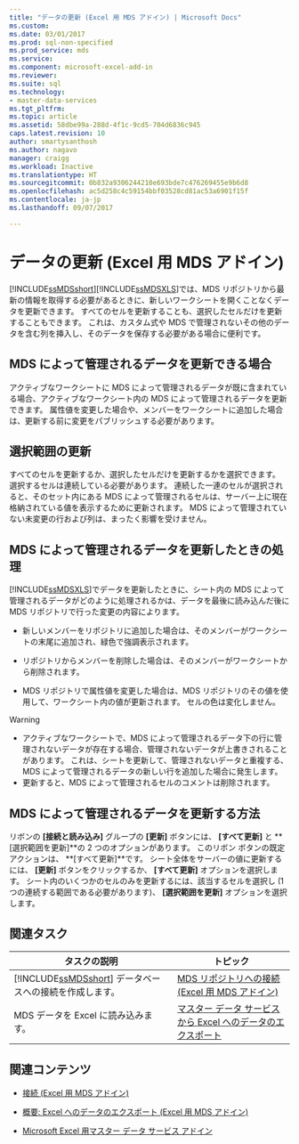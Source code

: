 ```yaml
---
title: "データの更新 (Excel 用 MDS アドイン) | Microsoft Docs"
ms.custom: 
ms.date: 03/01/2017
ms.prod: sql-non-specified
ms.prod_service: mds
ms.service: 
ms.component: microsoft-excel-add-in
ms.reviewer: 
ms.suite: sql
ms.technology:
- master-data-services
ms.tgt_pltfrm: 
ms.topic: article
ms.assetid: 58dbe99a-288d-4f1c-9cd5-704d6836c945
caps.latest.revision: 10
author: smartysanthosh
ms.author: nagavo
manager: craigg
ms.workload: Inactive
ms.translationtype: HT
ms.sourcegitcommit: 0b832a9306244210e693bde7c476269455e9b6d8
ms.openlocfilehash: ac5d258c4c59154bbf03528cd81ac53a6901f15f
ms.contentlocale: ja-jp
ms.lasthandoff: 09/07/2017

---
```

# <a name="refreshing-data-mds-add-in-for-excel"></a>データの更新 (Excel 用 MDS アドイン)
  [!INCLUDE[ssMDSshort](../../includes/ssmdsshort-md.md)][!INCLUDE[ssMDSXLS](../../includes/ssmdsxls-md.md)]では、MDS リポジトリから最新の情報を取得する必要があるときに、新しいワークシートを開くことなくデータを更新できます。 すべてのセルを更新することも、選択したセルだけを更新することもできます。 これは、カスタム式や MDS で管理されないその他のデータを含む列を挿入し、そのデータを保存する必要がある場合に便利です。  
  
## <a name="when-you-can-refresh-mds-managed-data"></a>MDS によって管理されるデータを更新できる場合  
 アクティブなワークシートに MDS によって管理されるデータが既に含まれている場合、アクティブなワークシート内の MDS によって管理されるデータを更新できます。 属性値を変更した場合や、メンバーをワークシートに追加した場合は、更新する前に変更をパブリッシュする必要があります。  
  
## <a name="refreshing-a-selection"></a>選択範囲の更新  
 すべてのセルを更新するか、選択したセルだけを更新するかを選択できます。 選択するセルは連続している必要があります。 連続した一連のセルが選択されると、そのセット内にある MDS によって管理されるセルは、サーバー上に現在格納されている値を表示するために更新されます。 MDS によって管理されていない未変更の行および列は、まったく影響を受けません。  
  
## <a name="what-happens-when-you-refresh-mds-managed-data"></a>MDS によって管理されるデータを更新したときの処理  
 [!INCLUDE[ssMDSXLS](../../includes/ssmdsxls-md.md)]でデータを更新したときに、シート内の MDS によって管理されるデータがどのように処理されるかは、データを最後に読み込んだ後に MDS リポジトリで行った変更の内容によります。  
  
-   新しいメンバーをリポジトリに追加した場合は、そのメンバーがワークシートの末尾に追加され、緑色で強調表示されます。  
  
-   リポジトリからメンバーを削除した場合は、そのメンバーがワークシートから削除されます。  
  
-   MDS リポジトリで属性値を変更した場合は、MDS リポジトリのその値を使用して、ワークシート内の値が更新されます。 セルの色は変化しません。  
  
> [!WARNING]  
>  -   アクティブなワークシートで、MDS によって管理されるデータ下の行に管理されないデータが存在する場合、管理されないデータが上書きされることがあります。 これは、シートを更新して、管理されないデータと重複する、MDS によって管理されるデータの新しい行を追加した場合に発生します。  
> -   更新すると、MDS によって管理されるセルのコメントは削除されます。  
  
## <a name="how-to-refresh-mds-managed-data"></a>MDS によって管理されるデータを更新する方法  
 リボンの **[接続と読み込み]** グループの **[更新]** ボタンには、 **[すべて更新]** と **[選択範囲を更新]**の 2 つのオプションがあります。 このリボン ボタンの既定アクションは、 **[すべて更新]**です。 シート全体をサーバーの値に更新するには、 **[更新]** ボタンをクリックするか、 **[すべて更新]** オプションを選択します。 シート内のいくつかのセルのみを更新するには、該当するセルを選択し (1 つの連続する範囲である必要があります)、 **[選択範囲を更新]** オプションを選択します。  
  
## <a name="related-tasks"></a>関連タスク  
  
|タスクの説明|トピック|  
|----------------------|-----------|  
|[!INCLUDE[ssMDSshort](../../includes/ssmdsshort-md.md)] データベースへの接続を作成します。|[MDS リポジトリへの接続 (Excel 用 MDS アドイン)](../../master-data-services/microsoft-excel-add-in/connect-to-an-mds-repository-mds-add-in-for-excel.md)|  
|MDS データを Excel に読み込みます。|[マスター データ サービスから Excel へのデータのエクスポート](../../master-data-services/microsoft-excel-add-in/export-data-to-excel-from-master-data-services.md)|  
  
## <a name="related-content"></a>関連コンテンツ  
  
-   [接続 (Excel 用 MDS アドイン)](../../master-data-services/microsoft-excel-add-in/connections-mds-add-in-for-excel.md)  
  
-   [概要: Excel へのデータのエクスポート (Excel 用 MDS アドイン)](../../master-data-services/microsoft-excel-add-in/overview-exporting-data-to-excel-mds-add-in-for-excel.md)  
  
-   [Microsoft Excel 用マスター データ サービス アドイン](../../master-data-services/microsoft-excel-add-in/master-data-services-add-in-for-microsoft-excel.md)  
  
  

